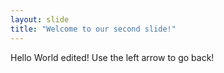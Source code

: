 ```yaml
---
layout: slide
title: "Welcome to our second slide!"
---
```

Hello World edited!
Use the left arrow to go back!
